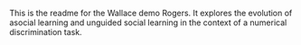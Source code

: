 This is the readme for the Wallace demo Rogers. It explores the evolution of asocial learning and unguided social learning in the context of a numerical discrimination task.
